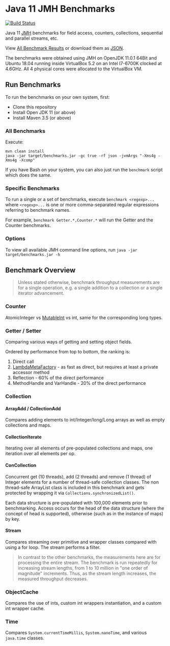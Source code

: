 # Java 11 JMH Benchmarks

[![Build Status](https://travis-ci.org/chrisgleissner/jutil.svg?branch=master)](https://travis-ci.org/chrisgleissner/benchmarks)

Java 11 [JMH](https://openjdk.java.net/projects/code-tools/jmh/) benchmarks for field access, counters, collections, sequential and parallel streams, etc. 

View [All Benchmark Results](https://jmh.morethan.io/?source=https://raw.githubusercontent.com/chrisgleissner/benchmarks/master/jmh-result-all.json)
or download them as [JSON](https://raw.githubusercontent.com/chrisgleissner/benchmarks/master/jmh-result-all.json).

The benchmarks were obtained using JMH on OpenJDK 11.0.1 64Bit 
and Ubuntu 18.04 running inside VirtualBox 5.2 on an Intel I7-6700K clocked at 4.6GHz. All 4 physical cores were allocated to the VirtualBox VM.


## Run Benchmarks

To run the benchmarks on your own system, first:
* Clone this repository
* Install Open JDK 11 (or above)
* Install Maven 3.5 (or above)

### All Benchmarks

Execute: 
```
mvn clean install
java -jar target/benchmarks.jar -gc true -rf json -jvmArgs "-Xms4g -Xms4g -Xcomp"
```

If you have Bash on your system, you can also just run the `benchmark` script which does the same.

### Specific Benchmarks

To run a single or a set of benchmarks, execute `benchmark <regexp>...` where `<regexp>...` is one or more comma-separated regular
expressions referring to benchmark names. 

For example, `benchmark Getter.*,Counter.*` will run the Getter and the Counter benchmarks. 

### Options

To view all available JMH command line options, run `java -jar target/benchmarks.jar -h`


## Benchmark Overview

> Unless stated otherwise, benchmark throughput measurements are for a single operation, e.g. a single addition to a collection
> or a single iterator advancement.

### Counter

AtomicInteger vs [MutableInt](https://commons.apache.org/proper/commons-lang/javadocs/api-release/index.html) vs int,
same for the corresponding long types.

### Getter / Setter

Comparing various ways of getting and setting object fields.

Ordered by performance from top to bottom, the ranking is:
1. Direct call
1. [LambdaMetaFactory](https://docs.oracle.com/javase/8/docs/api/java/lang/invoke/LambdaMetafactory.html) - as fast as direct, but requires at least a private accessor method 
1. Reflection - 60% of the direct performance
1. MethodHandle and VarHandle - 20% of the direct performance


### Collection

#### ArrayAdd / CollectionAdd

Compares adding elements to int/Integer/long/Long arrays as well as empty collections and maps.

#### CollectionIterate

Iterating over all elements of pre-populated collections and maps, one iteration over all elements per op.

#### ConCollection

Concurrent get (10 threads), add (2 threads) and remove (1 thread) of Integer elements for a number of thread-safe collection classes. The non thread-safe ArrayList class is included in this benchmark and gets protected by wrapping it via `Collections.synchronizedList()`.

Each data structure is pre-populated with 100,000 elements prior to benchmarking. Access occurs for the head of the data structure (where the concept of head is supported), otherwise (such as in the instance of maps) by key.

#### Stream

Compares streaming over primitive and wrapper classes compared with using a for loop. The stream performs a filter.

> In contrast to the other benchmarks, the measurements here are for processing the entire stream. The benchmark is run repeatedly
for increasing stream lengths, from 1 to 10 million in "one order of magnitude" increments. Thus, as the stream length increases, the measured
throughput decreases.

### ObjectCache

Compares the use of ints, custom int wrappers instantiation, and a custom int wrapper cache.

### Time

Compares `System.currentTimeMillis`, `System.nanoTime`, and various `java.time` classes.
